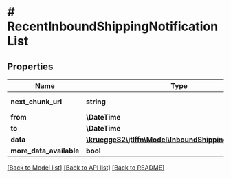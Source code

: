 # # RecentInboundShippingNotificationList

## Properties

Name | Type | Description | Notes
------------ | ------------- | ------------- | -------------
**next_chunk_url** | **string** |  | [optional] [readonly]
**from** | **\DateTime** |  |
**to** | **\DateTime** |  |
**data** | [**\kruegge82\jtlffn\Model\InboundShippingNotification[]**](InboundShippingNotification.md) |  | [readonly]
**more_data_available** | **bool** |  | [readonly]

[[Back to Model list]](../../README.md#models) [[Back to API list]](../../README.md#endpoints) [[Back to README]](../../README.md)
